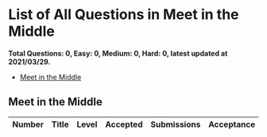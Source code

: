 # List of All Questions in Meet in the Middle

**Total Questions: 0, Easy: 0, Medium: 0, Hard: 0, latest updated at 2021/03/29.**

- [Meet in the Middle](#Meet-in-the-Middle)

## Meet in the Middle

|Number|Title|Level|Accepted|Submissions|Acceptance|
|-----:|-----|:---:|-------:|----------:|---------:|



